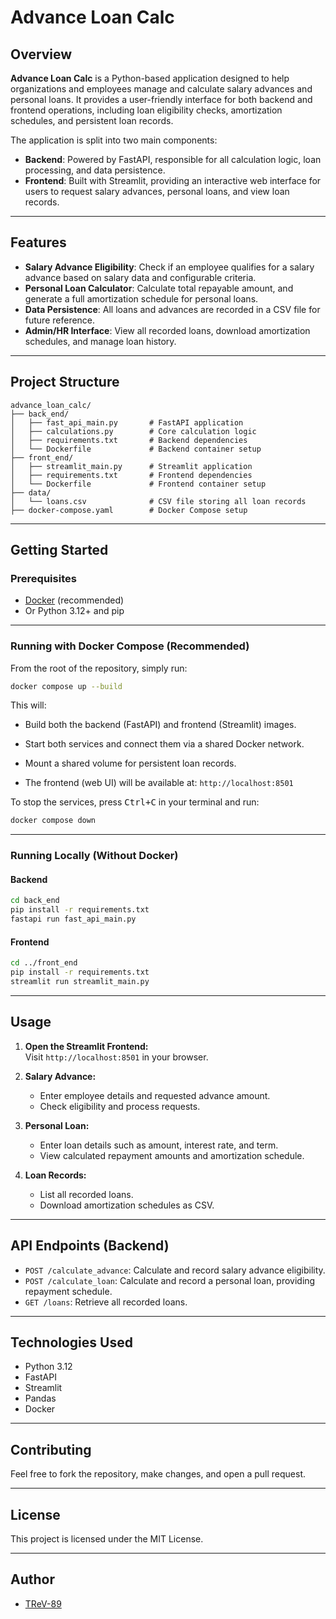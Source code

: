 # Advance Loan Calc

## Overview

**Advance Loan Calc** is a Python-based application designed to help organizations and employees manage and calculate salary advances and personal loans. It provides a user-friendly interface for both backend and frontend operations, including loan eligibility checks, amortization schedules, and persistent loan records.

The application is split into two main components:
- **Backend**: Powered by FastAPI, responsible for all calculation logic, loan processing, and data persistence.
- **Frontend**: Built with Streamlit, providing an interactive web interface for users to request salary advances, personal loans, and view loan records.

---

## Features

- **Salary Advance Eligibility**: Check if an employee qualifies for a salary advance based on salary data and configurable criteria.
- **Personal Loan Calculator**: Calculate total repayable amount, and generate a full amortization schedule for personal loans.
- **Data Persistence**: All loans and advances are recorded in a CSV file for future reference.
- **Admin/HR Interface**: View all recorded loans, download amortization schedules, and manage loan history.

---

## Project Structure

```
advance_loan_calc/
├── back_end/
│   ├── fast_api_main.py       # FastAPI application
│   ├── calculations.py        # Core calculation logic
│   ├── requirements.txt       # Backend dependencies
│   └── Dockerfile             # Backend container setup
├── front_end/
│   ├── streamlit_main.py      # Streamlit application
│   ├── requirements.txt       # Frontend dependencies
│   └── Dockerfile             # Frontend container setup
├── data/
│   └── loans.csv              # CSV file storing all loan records
├── docker-compose.yaml        # Docker Compose setup
```

---

## Getting Started

### Prerequisites

- [Docker](https://www.docker.com/) (recommended)
- Or Python 3.12+ and pip

---

### Running with Docker Compose (Recommended)

From the root of the repository, simply run:

```bash
docker compose up --build
```

This will:
- Build both the backend (FastAPI) and frontend (Streamlit) images.
- Start both services and connect them via a shared Docker network.
- Mount a shared volume for persistent loan records.

- The frontend (web UI) will be available at: `http://localhost:8501`

To stop the services, press <kbd>Ctrl+C</kbd> in your terminal and run:
```bash
docker compose down
```

---

### Running Locally (Without Docker)

#### Backend

```bash
cd back_end
pip install -r requirements.txt
fastapi run fast_api_main.py
```

#### Frontend

```bash
cd ../front_end
pip install -r requirements.txt
streamlit run streamlit_main.py
```

---

## Usage

1. **Open the Streamlit Frontend:**  
   Visit `http://localhost:8501` in your browser.

2. **Salary Advance:**  
   - Enter employee details and requested advance amount.
   - Check eligibility and process requests.

3. **Personal Loan:**  
   - Enter loan details such as amount, interest rate, and term.
   - View calculated repayment amounts and amortization schedule.

4. **Loan Records:**  
   - List all recorded loans.
   - Download amortization schedules as CSV.

---

## API Endpoints (Backend)

- `POST /calculate_advance`: Calculate and record salary advance eligibility.
- `POST /calculate_loan`: Calculate and record a personal loan, providing repayment schedule.
- `GET /loans`: Retrieve all recorded loans.

---

## Technologies Used

- Python 3.12
- FastAPI
- Streamlit
- Pandas
- Docker

---

## Contributing

Feel free to fork the repository, make changes, and open a pull request.

---

## License

This project is licensed under the MIT License.

---

## Author

- [TReV-89](https://github.com/TReV-89)